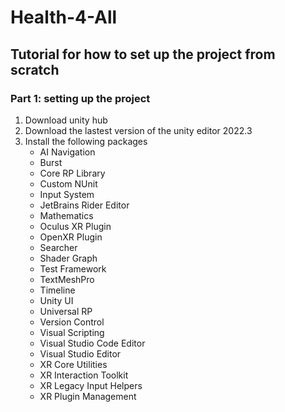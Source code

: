 # Health-4-All
## Tutorial for how to set up the project from scratch
### Part 1: setting up the project

1. Download unity hub</li>
2. Download the lastest version of the unity editor 2022.3</li>
3. Install the following packages 
    - AI Navigation
    - Burst
    - Core RP Library
    - Custom NUnit
    - Input System
    - JetBrains Rider Editor
    - Mathematics
    - Oculus XR Plugin
    - OpenXR Plugin
    - Searcher
    - Shader Graph
    - Test Framework
    - TextMeshPro
    - Timeline
    - Unity UI
    - Universal RP
    - Version Control
    - Visual Scripting
    - Visual Studio Code Editor
    - Visual Studio Editor
    - XR Core Utilities 
    - XR Interaction Toolkit
    - XR Legacy Input Helpers
    - XR Plugin Management
